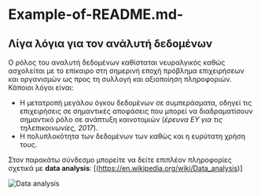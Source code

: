 # Example-of-README.md-
## Λίγα λόγια για τον ανάλυτή δεδομένων
Ο ρόλος του αναλυτή δεδομένων καθίσταται νευραλγικός καθώς ασχολείται με το επίκαιρο στη σημερινή εποχή πρόβλημα επιχειρήσεων και οργανισμών ως προς τη συλλογή και αξιοποίηση πληροφοριών. Κάποιοι λόγοι είναι:
* Η μετατροπή μεγάλου όγκου δεδομένων σε συμπεράσματα, οδηγεί τις επιχειρήσεις σε σημαντικές αποφάσεις που μπορεί να διαδραματίσουν σημαντικό ρόλο σε ανάπτυξη καινοτομιών (*έρευνα EY για τις τηλεπικοινωνίες, 2017*). 
* Η πολυπλοκότητα των δεδομένων των καθώς και η ευρύτατη χρήση τους.

Στον παρακάτω σύνδεσμο μπορείτε να δείτε επιπλέον πληροφορίες σχετικά με **data analysis**: [(https://en.wikipedia.org/wiki/Data_analysis)]

![Data analysis](https://images.pexels.com/photos/186461/pexels-photo-186461.jpeg?auto=compress&cs=tinysrgb&dpr=1&w=500)
